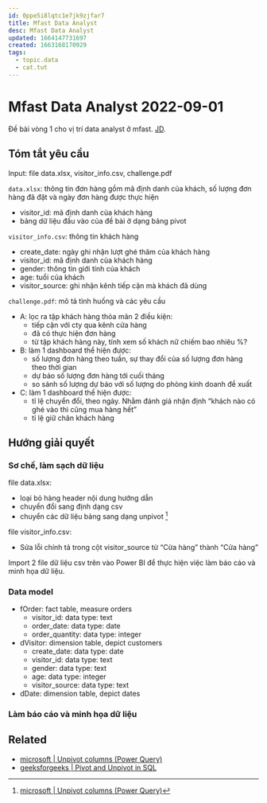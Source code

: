 ```yaml
---
id: 0ppe5i8lqtc1e7jk9zjfar7
title: Mfast Data Analyst
desc: Mfast Data Analyst
updated: 1664147731697
created: 1663168170929
tags:
  - topic.data
  - cat.tut
---
```

# Mfast Data Analyst 2022-09-01

Đề bài vòng 1 cho vị trí data analyst ở mfast. [JD](https://mfast.talent.vn/job/senior-data-analyst-1515).

## Tóm tắt yêu cầu

Input: file data.xlsx, visitor_info.csv, challenge.pdf

`data.xlsx`: thông tin đơn hàng gồm mã định danh của khách, số lượng đơn hàng đã đặt và ngày đơn hàng được thực hiện
-	visitor_id: mã định danh của khách hàng
-	bảng dữ liệu đầu vào của đề bài ở dạng bảng pivot

`visitor_info.csv`: thông tin khách hàng
-	create_date: ngày ghi nhận lượt ghé thăm của khách hàng
-	visitor_id: mã định danh của khách hàng
-	gender: thông tin giới tính của khách
-	age: tuổi của khách
-	visitor_source: ghi nhận kênh tiếp cận mà khách đã dùng

`challenge.pdf`: mô tả tình huống và các yêu cầu
- A: lọc ra tập khách hàng thỏa mãn 2 điều kiện: 
    - tiếp cận với cty qua kênh cửa hàng
    - đã có thực hiện đơn hàng
	- từ tập khách hàng này, tính xem số khách nữ chiếm bao nhiêu %?
- B: làm 1 dashboard thể hiện được:
	- số lượng đơn hàng theo tuần, sự thay đổi của số lượng đơn hàng theo thời gian
	- dự báo số lượng đơn hàng tới cuối tháng
	- so sánh số lượng dự báo với số lượng do phòng kinh doanh đề xuất
- C: làm 1 dashboard thể hiện được:
    - tỉ lệ chuyển đổi, theo ngày. Nhằm đánh giá nhận định “khách nào có ghé vào thì cũng mua hàng hết”
    - tỉ lệ giữ chân khách hàng

## Hướng giải quyết

### Sơ chế, làm sạch dữ liệu

file data.xlsx:
- loại bỏ hàng header nội dung hướng dẫn
- chuyển đổi sang định dạng csv
- chuyển các dữ liệu bảng sang dạng unpivot [^1]

[^1]: [microsoft | Unpivot columns (Power Query)](https://support.microsoft.com/en-us/office/unpivot-columns-power-query-0f7bad4b-9ea1-49c1-9d95-f588221c7098)

file visitor_info.csv:
- Sửa lỗi chính tả trong cột visitor_source từ “Cừa hàng” thành “Cửa hàng”

Import 2 file dữ liệu csv trên vào Power BI để thực hiện việc làm báo cáo và minh họa dữ liệu.

### Data model

- fOrder: fact table, measure orders
    - visitor_id: data type: text
    - order_date: data type: date
    - order_quantity: data type: integer
- dVisitor: dimension table, depict customers
    - create_date: data type: date
    - visitor_id: data type: text
    - gender: data type: text
    - age: data type: integer
    - visitor_source: data type: text
- dDate: dimension table, depict dates

### Làm báo cáo và minh họa dữ liệu

## Related

- [microsoft | Unpivot columns (Power Query)](https://support.microsoft.com/en-us/office/unpivot-columns-power-query-0f7bad4b-9ea1-49c1-9d95-f588221c7098)
- [geeksforgeeks | Pivot and Unpivot in SQL](https://www.geeksforgeeks.org/pivot-and-unpivot-in-sql/)